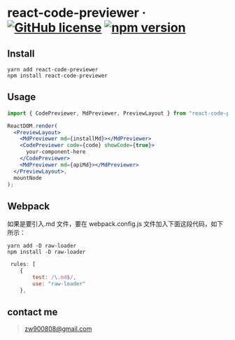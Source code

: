# react-code-previewer &middot; [![GitHub license](https://img.shields.io/badge/license-MIT-blue.svg)](https://github.com/zhangwei900808/react-code-previewer) [![npm version](https://img.shields.io/npm/v/react-code-previewer.svg)](https://www.npmjs.com/package/react-code-previewer)

## Install

```
yarn add react-code-previewer
npm install react-code-previewer
```

## Usage

```jsx
import { CodePreviewer, MdPreviewer, PreviewLayout } from "react-code-previewer";

ReactDOM.render(
  <PreviewLayout>
    <MdPreviewer md={installMd}></MdPreviewer>
    <CodePreviewer code={code} showCode={true}>
      your-component-here
    </CodePreviewer>
    <MdPreviewer md={apiMd}></MdPreviewer>
  </PreviewLayout>,
  mountNode
);
```

## Webpack

如果是要引入.md 文件，要在 webpack.config.js 文件加入下面这段代码，如下所示：

```
yarn add -D raw-loader
npm install -D raw-loader
```

```javascript
 rules: [
    {
        test: /\.md$/,
        use: "raw-loader"
    },
```

## contact me

> zw900808@gmail.com

